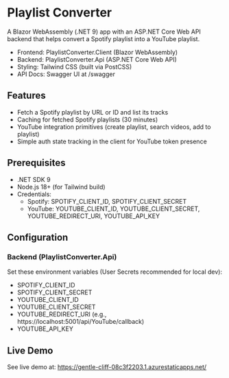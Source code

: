 # Playlist Converter

A Blazor WebAssembly (.NET 9) app with an ASP.NET Core Web API backend that helps convert a Spotify playlist into a YouTube playlist.

- Frontend: PlaylistConverter.Client (Blazor WebAssembly)
- Backend: PlaylistConverter.Api (ASP.NET Core Web API)
- Styling: Tailwind CSS (built via PostCSS)
- API Docs: Swagger UI at /swagger

## Features

- Fetch a Spotify playlist by URL or ID and list its tracks
- Caching for fetched Spotify playlists (30 minutes)
- YouTube integration primitives (create playlist, search videos, add to playlist)
- Simple auth state tracking in the client for YouTube token presence

## Prerequisites

- .NET SDK 9
- Node.js 18+ (for Tailwind build)
- Credentials:
  - Spotify: SPOTIFY_CLIENT_ID, SPOTIFY_CLIENT_SECRET
  - YouTube: YOUTUBE_CLIENT_ID, YOUTUBE_CLIENT_SECRET, YOUTUBE_REDIRECT_URI, YOUTUBE_API_KEY

## Configuration

### Backend (PlaylistConverter.Api)

Set these environment variables (User Secrets recommended for local dev):

- SPOTIFY_CLIENT_ID
- SPOTIFY_CLIENT_SECRET
- YOUTUBE_CLIENT_ID
- YOUTUBE_CLIENT_SECRET
- YOUTUBE_REDIRECT_URI (e.g., https://localhost:5001/api/YouTube/callback)
- YOUTUBE_API_KEY

## Live Demo
See live demo at: https://gentle-cliff-08c3f2203.1.azurestaticapps.net/
